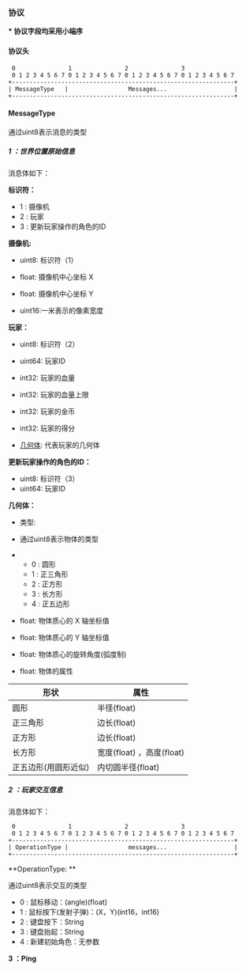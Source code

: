 ### 协议

**\* 协议字段均采用小端序**

#### 协议头

```
 0               1               2               3
 0 1 2 3 4 5 6 7 0 1 2 3 4 5 6 7 0 1 2 3 4 5 6 7 0 1 2 3 4 5 6 7
+---------------------------------------------------------------+
| MessageType   |                 Messages...                   |
+---------------------------------------------------------------+

```

#### MessageType

通过uint8表示消息的类型

##### 1 ：世界位置原始信息

消息体如下：

**标识符：**

- 1 : 摄像机
- 2 : 玩家
- 3 : 更新玩家操作的角色的ID

**摄像机:**

- uint8: 标识符（1）

- float: 摄像机中心坐标 X
- float: 摄像机中心坐标 Y
- uint16:一米表示的像素宽度

**玩家：**

- uint8: 标识符（2）
- uint64: 玩家ID

- int32: 玩家的血量
- int32: 玩家的血量上限
- int32: 玩家的金币
- int32: 玩家的得分
- [几何体](#shape): 代表玩家的几何体

**更新玩家操作的角色的ID：**

- uint8: 标识符（3）
- uint64: 玩家ID





**几何体<a name="shape"></a>：**

- 类型:
- 通过uint8表示物体的类型

-   - 0 : 圆形
    - 1 : 正三角形
    - 2 : 正方形
    - 3 : 长方形
    - 4 : 正五边形

-   float: 物体质心的 X 轴坐标值

-   float: 物体质心的 Y 轴坐标值

-   float: 物体质心的旋转角度(弧度制)

-   float: 物体的属性	


| 形状                 | 属性                      |
| -------------------- | ------------------------- |
| 圆形                 | 半径(float)               |
| 正三角形             | 边长(float)               |
| 正方形               | 边长(float)               |
| 长方形               | 宽度(float) ，高度(float) |
| 正五边形(用圆形近似) | 内切圆半径(float)         |


##### 2 ：玩家交互信息

消息体如下：

```
 0               1               2               3
 0 1 2 3 4 5 6 7 0 1 2 3 4 5 6 7 0 1 2 3 4 5 6 7 0 1 2 3 4 5 6 7
+---------------------------------------------------------------+
| OperationType |                 messages...                   |
+---------------------------------------------------------------+
```
**OperationType: **

通过uint8表示交互的类型

- 0 : 鼠标移动：(angle)(float)
- 1 : 鼠标按下(发射子弹)：(X，Y)(int16，int16)
- 2 : 键盘按下：String
- 3 : 键盘抬起：String
- 4 : 新建初始角色：无参数

**3 ：Ping** 